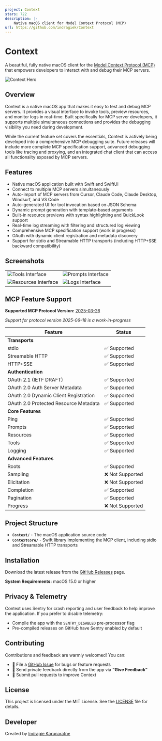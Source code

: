 ```yaml
---
project: Context
stars: 722
description: |-
    Native macOS client for Model Context Protocol (MCP)
url: https://github.com/indragiek/Context
---
```


# Context

A beautiful, fully native macOS client for the [Model Context Protocol (MCP)](https://modelcontextprotocol.io/introduction) that empowers developers to interact with and debug their MCP servers.

![Context Hero](./images/Hero.png)

## Overview

Context is a native macOS app that makes it easy to test and debug MCP servers. It provides a visual interface to invoke tools, preview resources, and monitor logs in real-time. Built specifically for MCP server developers, it supports multiple simultaneous connections and provides the debugging visibility you need during development.

While the current feature set covers the essentials, Context is actively being developed into a comprehensive MCP debugging suite. Future releases will include more complete MCP specification support, advanced debugging tools like tracing and proxying, and an integrated chat client that can access all functionality exposed by MCP servers.

## Features

* Native macOS application built with Swift and SwiftUI
* Connect to multiple MCP servers simultaneously
* Auto-import of MCP servers from Cursor, Claude Code, Claude Desktop, Windsurf, and VS Code
* Auto-generated UI for tool invocation based on JSON Schema
* Dynamic prompt generation with template-based arguments
* Built-in resource previews with syntax highlighting and QuickLook support
* Real-time log streaming with filtering and structured log viewing
* Comprehensive MCP specification support (work in progress)
* OAuth with dynamic client registration and metadata discovery
* Support for stdio and Streamable HTTP transports (including HTTP+SSE backward compatibility)

## Screenshots

<table>
  <tr>
    <td><img src="./images/Tools.png" alt="Tools Interface" /></td>
    <td><img src="./images/Prompts.png" alt="Prompts Interface" /></td>
  </tr>
  <tr>
    <td><img src="./images/Resources.png" alt="Resources Interface" /></td>
    <td><img src="./images/Logs.png" alt="Logs Interface" /></td>
  </tr>
</table>

## MCP Feature Support

**Supported MCP Protocol Version:** [2025-03-26](https://modelcontextprotocol.io/specification/2025-03-26)

_Support for protocol version 2025-06-18 is a work-in-progress_

| Feature | Status |
|---------|--------|
| **Transports** | |
| stdio | ✅ Supported |
| Streamable HTTP | ✅ Supported |
| HTTP+SSE | ✅ Supported |
| **Authentication** | |
| OAuth 2.1 (IETF DRAFT) | ✅ Supported |
| OAuth 2.0 Auth Server Metadata | ✅ Supported |
| OAuth 2.0 Dynamic Client Registration | ✅ Supported |
| OAuth 2.0 Protected Resource Metadata | ✅ Supported |
| **Core Features** | |
| Ping | ✅ Supported |
| Prompts | ✅ Supported |
| Resources | ✅ Supported |
| Tools | ✅ Supported |
| Logging | ✅ Supported |
| **Advanced Features** | |
| Roots | ✅ Supported |
| Sampling | ❌ Not Supported |
| Elicitation | ❌ Not Supported |
| Completion | ✅ Supported |
| Pagination | ✅ Supported |
| Progress | ❌ Not Supported |

## Project Structure

- **`Context/`** - The macOS application source code
- **`ContextCore/`** - Swift library implementing the MCP client, including stdio and Streamable HTTP transports

## Installation

Download the latest release from the [GitHub Releases](https://github.com/indragiek/Context/releases) page.

**System Requirements:** macOS 15.0 or higher

## Privacy & Telemetry

Context uses Sentry for crash reporting and user feedback to help improve the application. If you prefer to disable telemetry:

- Compile the app with the `SENTRY_DISABLED` pre-processor flag
- Pre-compiled releases on GitHub have Sentry enabled by default

## Contributing

Contributions and feedback are warmly welcomed! You can:

- 🐛 File a [GitHub Issue](https://github.com/indragiek/Context/issues) for bugs or feature requests
- 💬 Send private feedback directly from the app via **"Give Feedback"**
- 🔧 Submit pull requests to improve Context

## License

This project is licensed under the MIT License. See the [LICENSE](LICENSE) file for details.

## Developer

Created by [Indragie Karunaratne](mailto:i@indragie.com)

